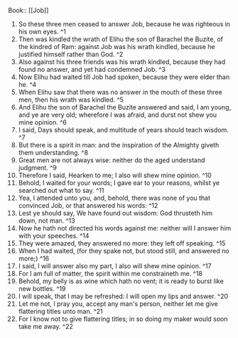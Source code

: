  Book:: [[Job]]
 1. So these three men ceased to answer Job, because he was righteous in his own eyes. ^1
 2. Then was kindled the wrath of Elihu the son of Barachel the Buzite, of the kindred of Ram: against Job was his wrath kindled, because he justified himself rather than God. ^2
 3. Also against his three friends was his wrath kindled, because they had found no answer, and yet had condemned Job. ^3
 4. Now Elihu had waited till Job had spoken, because they were elder than he. ^4
 5. When Elihu saw that there was no answer in the mouth of these three men, then his wrath was kindled. ^5
 6. And Elihu the son of Barachel the Buzite answered and said, I am young, and ye are very old; wherefore I was afraid, and durst not shew you mine opinion. ^6
 7. I said, Days should speak, and multitude of years should teach wisdom. ^7
 8. But there is a spirit in man: and the inspiration of the Almighty giveth them understanding. ^8
 9. Great men are not always wise: neither do the aged understand judgment. ^9
 10. Therefore I said, Hearken to me; I also will shew mine opinion. ^10
 11. Behold, I waited for your words; I gave ear to your reasons, whilst ye searched out what to say. ^11
 12. Yea, I attended unto you, and, behold, there was none of you that convinced Job, or that answered his words: ^12
 13. Lest ye should say, We have found out wisdom: God thrusteth him down, not man. ^13
 14. Now he hath not directed his words against me: neither will I answer him with your speeches. ^14
 15. They were amazed, they answered no more: they left off speaking. ^15
 16. When I had waited, (for they spake not, but stood still, and answered no more;) ^16
 17. I said, I will answer also my part, I also will shew mine opinion. ^17
 18. For I am full of matter, the spirit within me constraineth me. ^18
 19. Behold, my belly is as wine which hath no vent; it is ready to burst like new bottles. ^19
 20. I will speak, that I may be refreshed: I will open my lips and answer. ^20
 21. Let me not, I pray you, accept any man's person, neither let me give flattering titles unto man. ^21
 22. For I know not to give flattering titles; in so doing my maker would soon take me away. ^22
